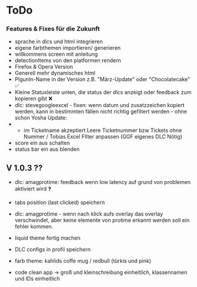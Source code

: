 # ToDo

### Features & Fixes für die Zukunft
 
- sprache in dlcs und html integrieren
- eigene farbthemen importieren/ generieren
- willkommens screen mit anleitung
- detectionItems von den platformen rendern
- Firefox & Opera Version
- Generell mehr dynamisches html
- PlgunIn-Name in der Version z.B. "März-Update" oder "Chocolatecake" ✅
- Kleine Statusleiste unten, die status der dlcs anzeigt oder feedback zum kopieren gibt ❌
- dlc: stevegoogleexcel - fixen: wenn datum und zusatzzeichen kopiert werden, kann in bestimmten fällen nicht richtig gefiltert werden - ohne schon
Yosha Update:
- - im Ticketname akzeptiert Leere Ticketnummer bzw Tickets ohne Nummer / Tobias Excel FIlter anpassen 
(GGF eigenes DLC Nötig)
- score ein aus schalten
- status bar ein aus blenden


## V 1.0.3 ??
- dlc: amagprotime: feedback wenn low latency auf grund von problemen aktiviert wird ❓


- tabs position (last clicked) speichern
- dlc: amagprotime - wenn nach klick aufs overlay das overlay verschwindet, aber keine elemente von protime erkannt werden soll ein fehler kommen.

- liquid theme fertig machen
- DLC configs in profil speichern

- farb theme: kahlids coffe mug / redbull (türkis und pink)
- code clean app -> groß und kleinschreibung einheitlich, klassennamen und IDs einheitlich
